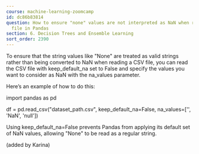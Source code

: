 ```yaml
---
course: machine-learning-zoomcamp
id: dc86b83814
question: How to ensure "none" values are not interpreted as NaN when reading a CSV
  file in Pandas
section: 6. Decision Trees and Ensemble Learning
sort_order: 2390
---
```


To ensure that the string values like "None" are treated as valid strings rather than being converted to NaN when reading a CSV file, you can read the CSV file with keep_default_na set to False and specify the values you want to consider as NaN with the na_values parameter.

Here’s an example of how to do this:

import pandas as pd

df = pd.read_csv("dataset_path.csv", keep_default_na=False, na_values=['', 'NaN', 'null'])

Using keep_default_na=False prevents Pandas from applying its default set of NaN values, allowing "None" to be read as a regular string.

(added by Karina)

